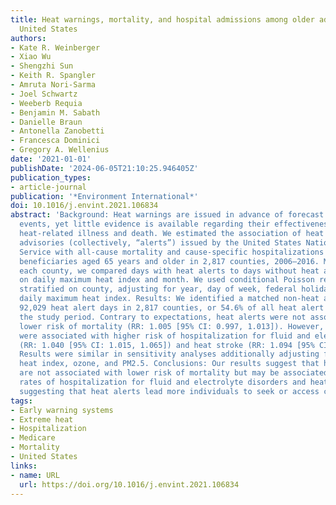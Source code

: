 ```yaml
---
title: Heat warnings, mortality, and hospital admissions among older adults in the
  United States
authors:
- Kate R. Weinberger
- Xiao Wu
- Shengzhi Sun
- Keith R. Spangler
- Amruta Nori-Sarma
- Joel Schwartz
- Weeberb Requia
- Benjamin M. Sabath
- Danielle Braun
- Antonella Zanobetti
- Francesca Dominici
- Gregory A. Wellenius
date: '2021-01-01'
publishDate: '2024-06-05T21:10:25.946405Z'
publication_types:
- article-journal
publication: '*Environment International*'
doi: 10.1016/j.envint.2021.106834
abstract: 'Background: Heat warnings are issued in advance of forecast extreme heat
  events, yet little evidence is available regarding their effectiveness in reducing
  heat-related illness and death. We estimated the association of heat warnings and
  advisories (collectively, “alerts”) issued by the United States National Weather
  Service with all-cause mortality and cause-specific hospitalizations among Medicare
  beneficiaries aged 65 years and older in 2,817 counties, 2006–2016. Methods: In
  each county, we compared days with heat alerts to days without heat alerts, matched
  on daily maximum heat index and month. We used conditional Poisson regression models
  stratified on county, adjusting for year, day of week, federal holidays, and lagged
  daily maximum heat index. Results: We identified a matched non-heat alert day for
  92,029 heat alert days in 2,817 counties, or 54.6% of all heat alert days during
  the study period. Contrary to expectations, heat alerts were not associated with
  lower risk of mortality (RR: 1.005 [95% CI: 0.997, 1.013]). However, heat alerts
  were associated with higher risk of hospitalization for fluid and electrolyte disorders
  (RR: 1.040 [95% CI: 1.015, 1.065]) and heat stroke (RR: 1.094 [95% CI: 1.038, 1.152]).
  Results were similar in sensitivity analyses additionally adjusting for same-day
  heat index, ozone, and PM2.5. Conclusions: Our results suggest that heat alerts
  are not associated with lower risk of mortality but may be associated with higher
  rates of hospitalization for fluid and electrolyte disorders and heat stroke, potentially
  suggesting that heat alerts lead more individuals to seek or access care.'
tags:
- Early warning systems
- Extreme heat
- Hospitalization
- Medicare
- Mortality
- United States
links:
- name: URL
  url: https://doi.org/10.1016/j.envint.2021.106834
---
```

